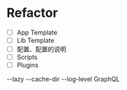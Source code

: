 # Refactor

- [ ] App Template
- [ ] Lib Template
- [ ] 配置、配置的说明
- [ ] Scripts
- [ ] Plugins

--lazy
--cache-dir
--log-level
GraphQL

